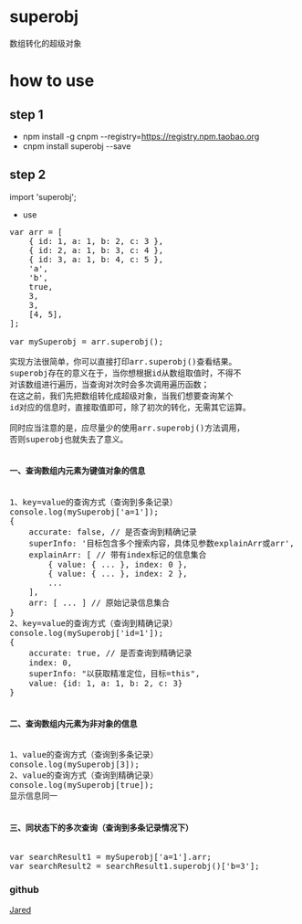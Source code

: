 # superobj
数组转化的超级对象

# how to use
## step 1
- npm install -g cnpm --registry=https://registry.npm.taobao.org
- cnpm install superobj --save

## step 2
import 'superobj';

- use

<pre>
var arr = [
    { id: 1, a: 1, b: 2, c: 3 },
    { id: 2, a: 1, b: 3, c: 4 },
    { id: 3, a: 1, b: 4, c: 5 },
    'a',
    'b',
    true,
    3,
    3,
    [4, 5],
];

var mySuperobj = arr.superobj();

实现方法很简单，你可以直接打印arr.superobj()查看结果。
superobj存在的意义在于，当你想根据id从数组取值时，不得不
对该数组进行遍历，当查询对次时会多次调用遍历函数；
在这之前，我们先把数组转化成超级对象，当我们想要查询某个
id对应的信息时，直接取值即可，除了初次的转化，无需其它运算。

同时应当注意的是，应尽量少的使用arr.superobj()方法调用，
否则superobj也就失去了意义。

<h4>一、查询数组内元素为键值对象的信息</h4>
1、key=value的查询方式（查询到多条记录）
console.log(mySuperobj['a=1']);
{ 
    accurate: false, // 是否查询到精确记录
    superInfo: '目标包含多个搜索内容，具体见参数explainArr或arr', 
    explainArr: [ // 带有index标记的信息集合
        { value: { ... }, index: 0 },
        { value: { ... }, index: 2 }, 
        ...
    ],
    arr: [ ... ] // 原始记录信息集合
} 
2、key=value的查询方式（查询到精确记录）
console.log(mySuperobj['id=1']);
{ 
    accurate: true, // 是否查询到精确记录
    index: 0,
    superInfo: "以获取精准定位，目标=this",
    value: {id: 1, a: 1, b: 2, c: 3}
}

<h4>二、查询数组内元素为非对象的信息</h4>
1、value的查询方式（查询到多条记录）
console.log(mySuperobj[3]);
2、value的查询方式（查询到精确记录）
console.log(mySuperobj[true]);
显示信息同一

<h4>三、同状态下的多次查询（查询到多条记录情况下）</h4>
var searchResult1 = mySuperobj['a=1'].arr;
var searchResult2 = searchResult1.superobj()['b=3'];
</pre>

### github
[Jared](https://github.com/aisriver/superobj.git)